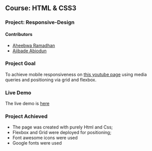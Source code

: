 
## Course: HTML & CSS3
### Project: Responsive-Design

#### Contributors
* [Aheebwa Ramadhan](https://github.com/raheebwa)
* [Ajibade Abiodun](https://github.com/Tripple-A)

### Project Goal
To achieve mobile responsiveness on [this youtube page](http://archive.fo/Bss88) using media queries and positioning via  grid and flexbox.

### Live Demo

The live demo is [here](https://tripple-a.github.io/Responsive-Design/)

### Project Achieved
* The page was created with purely Html and Css;
* Flexbox and Grid were deployed for positioning;
* Font awesome icons were used
* Google fonts were used
